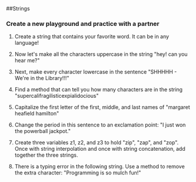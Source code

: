 ##Strings
### Create a new playground and practice with a partner
1. Create a string that contains your favorite word. It can be in any language!

2. Now let's make all the characters uppercase in the string "hey! can you hear me?"

3. Next, make every character lowercase in the sentence "SHHHHH - We're in the Library!!!"

4. Find a method that can tell you how many characters are in the string "supercalifragilisticexpialidocious"

5. Capitalize the first letter of the first, middle, and last names of "margaret heafield hamilton"

6. Change the period in this sentence to an exclamation point: "I just won the powerball jackpot."

7. Create three variables z1, z2, and z3 to hold "zip", "zap", and "zop". Once with string interpolation and once with string concatenation, add together the three strings.

8. There is a typing error in the following string. Use a method to remove the extra character: "Programming is so mulch fun!"
